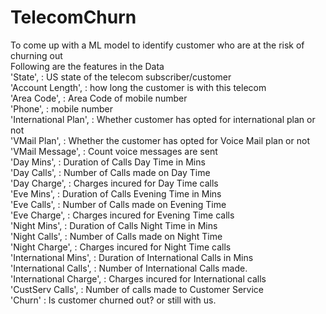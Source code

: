 # TelecomChurn
To come up with a ML model to identify customer who are at the risk of churning out   
Following are the features in the Data    
'State',                 : US state of the telecom subscriber/customer   
'Account Length',        : how long the customer is with this telecom    
'Area Code',             : Area Code of mobile number    
'Phone',                 : mobile number    
'International Plan',    : Whether customer has opted for international plan or not   
'VMail Plan',            : Whether the customer has opted for Voice Mail plan or not    
'VMail Message',         : Count voice messages are sent    
'Day Mins',              : Duration of Calls Day Time in Mins    
'Day Calls',             : Number of Calls made on Day Time    
'Day Charge',            : Charges incured for Day Time calls    
'Eve Mins',              : Duration of Calls Evening Time in Mins    
'Eve Calls',             : Number of Calls made on Evening Time    
'Eve Charge',            : Charges incured for Evening Time calls    
'Night Mins',            : Duration of Calls Night Time in Mins    
'Night Calls',           : Number of Calls made on Night Time    
'Night Charge',          : Charges incured for Night Time calls    
'International Mins',    : Duration of International Calls in Mins    
'International Calls',   : Number of International Calls made.     
'International Charge',  : Charges incured for International calls    
'CustServ Calls',        : Number of calls made to Customer Service    
'Churn'                  : Is customer churned out? or still with us.    
